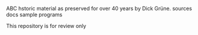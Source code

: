 ABC hstoric material as preserved for over 40 years by Dick Grüne.
sources
docs
sample programs

This repository is for review only

